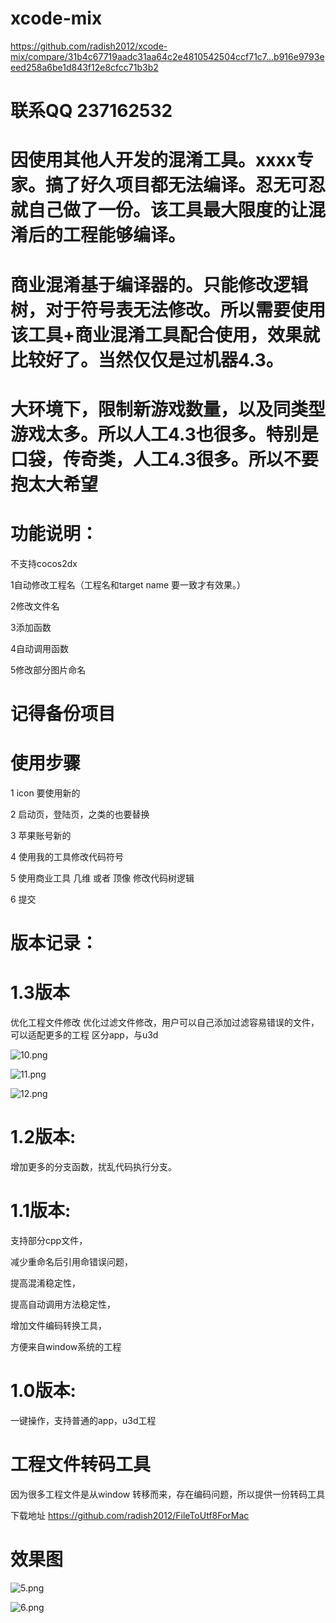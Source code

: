 # xcode-mix
https://github.com/radish2012/xcode-mix/compare/31b4c67719aadc31aa64c2e4810542504ccf71c7...b916e9793eeed258a6be1d843f12e8cfcc71b3b2

# 联系QQ 237162532

# 因使用其他人开发的混淆工具。xxxx专家。搞了好久项目都无法编译。忍无可忍就自己做了一份。该工具最大限度的让混淆后的工程能够编译。



# 商业混淆基于编译器的。只能修改逻辑树，对于符号表无法修改。所以需要使用该工具+商业混淆工具配合使用，效果就比较好了。当然仅仅是过机器4.3。

# 大环境下，限制新游戏数量，以及同类型游戏太多。所以人工4.3也很多。特别是口袋，传奇类，人工4.3很多。所以不要抱太大希望



# 功能说明：

不支持cocos2dx

1自动修改工程名（工程名和target name 要一致才有效果。）

2修改文件名

3添加函数

4自动调用函数

5修改部分图片命名


# 记得备份项目


# 使用步骤

1 icon 要使用新的

2 启动页，登陆页，之类的也要替换

3 苹果账号新的

4 使用我的工具修改代码符号

5 使用商业工具 几维 或者 顶像 修改代码树逻辑

6 提交






# 版本记录：

# 1.3版本

优化工程文件修改
优化过滤文件修改，用户可以自己添加过滤容易错误的文件，可以适配更多的工程
区分app，与u3d

![10.png](https://raw.githubusercontent.com/radish2012/xcode-mix/master/10.png)


![11.png](https://raw.githubusercontent.com/radish2012/xcode-mix/master/11.png)


![12.png](https://raw.githubusercontent.com/radish2012/xcode-mix/master/12.png)

# 1.2版本:

增加更多的分支函数，扰乱代码执行分支。


# 1.1版本:

支持部分cpp文件，

减少重命名后引用命错误问题，

提高混淆稳定性，

提高自动调用方法稳定性，

增加文件编码转换工具，

方便来自window系统的工程




# 1.0版本:

一键操作，支持普通的app，u3d工程




# 工程文件转码工具

因为很多工程文件是从window 转移而来，存在编码问题，所以提供一份转码工具

下载地址 
https://github.com/radish2012/FileToUtf8ForMac



# 效果图

![5.png](https://raw.githubusercontent.com/radish2012/xcode-mix/master/5.png)

![6.png](https://raw.githubusercontent.com/radish2012/xcode-mix/master/6.png)
